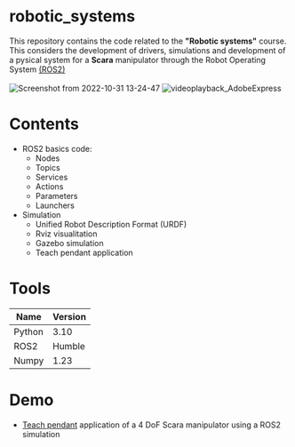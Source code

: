 # robotic_systems

This repository contains the code related to the **"Robotic systems"** course. This considers the development of drivers, simulations and development 
of a pysical system for a **Scara** manipulator through the Robot Operating System [(ROS2)](https://docs.ros.org/en/humble/index.html) <br>
<br>
![Screenshot from 2022-10-31 13-24-47](https://user-images.githubusercontent.com/107052856/199092952-69f87506-d605-4249-bea1-e5a1c9cc3964.png)
![videoplayback_AdobeExpress](https://user-images.githubusercontent.com/107052856/199105818-e30ab1cb-3f95-41e5-8e6a-7e03bec88f7b.gif)
<br>

# Contents
- ROS2 basics code:
  - Nodes
  - Topics
  - Services
  - Actions
  - Parameters
  - Launchers
- Simulation
  - Unified Robot Description Format (URDF)
  - Rviz visualitation
  - Gazebo simulation
  - Teach pendant application


# Tools
|Name|Version|
|----|-------|
|Python|3.10|
|ROS2|Humble|
|Numpy|1.23|

# Demo
- [Teach pendant](https://www.youtube.com/watch?v=8Yi8KeV0sKc&list=PLQBwkbxMqU0CwwgrcaWHP4ouFjho0Iy4H&index=10&t=1s) application of a 4 DoF Scara manipulator using a ROS2 simulation
